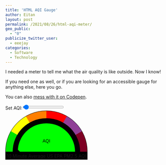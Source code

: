 ```yaml
---
title: 'HTML AQI Gauge'
author: Eitan
layout: post
permalink: /2021/08/26/html-aqi-meter/
geo_public:
  - "0"
publicize_twitter_user:
  - eeejay
categories:
  - Software
  - Technology
---
```


I needed a meter to tell me what the air quality is like outside. Now I know!

If you need one as well, or if you are looking for an accessible gauge for anything else, here you go.

You can also <a href="https://codepen.io/eeejay/pen/GREJWga">mess with it on Codepen</a>.

<script>
  function setDial(aqi) {
    let angle = getAQIDialAngle(aqi);
    let [bg, white] = getAQIColor(aqi);

    let meter = document.querySelector(".gauge > div[role=meter]");
    let dial = meter.querySelector(".dial");
    meter.setAttribute("aria-valuenow", aqi);
    meter.setAttribute("aria-valuetext", aqi);
    dial.querySelector(".aqi-num").textContent = aqi;
    dial.querySelector(".arrow").style.transform = `rotate(${angle - 90}deg)`;
    dial.style.backgroundColor = bg;
    dial.classList.toggle("white", white);
  }


function getAQIDialAngle(aqi) {
  if (aqi >= 301) {
    return Math.min((aqi - 301) / 200 * 30 + 150, 180);
  } else if (aqi >= 201) {
    return (aqi - 201) / 100 * 30 + 120;
  } else if (aqi >= 151) {
    return (aqi - 151) / 50 * 30 + 90;
  } else if (aqi >= 101) {
    return (aqi - 101) / 50 * 30 + 60;
  } else if (aqi >= 51) {
    return (aqi - 51) / 50 * 30 + 30;
  } else if (aqi >= 0) {
    return aqi / 50 * 30;
  } else {
    return 0;
  }
}

function getAQIColor(aqi) {
  function combineColors(c1, c2, bias) {
    return c1.map((c, i) => ((c * (1 - bias)) + (c2[i] * bias)));
  }

  function stringifyColor(c) {
    return `rgb(${c})`;
  }

  function calculateColors(c1, c2, bias) {
    let bg = combineColors(c1, c2, bias);
    let white = ((bg[0] * 299) + (bg[1] * 587) + (bg[2] * 114)) / 1000 < 128;
    return [stringifyColor(bg), white];
  }

  const aqiColorMap = [
    [0, [0, 255, 0]],
    [50, [255, 255, 0]],
    [100, [255, 126, 0]],
    [150, [255, 0, 0]],
    [200, [143, 63, 151]],
    [300, [126, 0, 35]]
  ];

  for (let i in aqiColorMap) {
    let [target, color] = aqiColorMap[i];
    if (target > aqi) {
      if (i == 0) {
        return calculateColors(color, color, 1);
      }

      let [prevTarget, prevColor] = aqiColorMap[i - 1];
      return calculateColors(prevColor, color, (aqi - prevTarget) / (target - prevTarget));
    }
  }

  let [, color] = aqiColorMap[aqiColorMap.length - 1];
  return calculateColors(color, color, 1);
}
</script>
<style>
  .gauge {
    display: inline-block;
  }

  .gauge > div[role=meter] {
    border-radius: 8rem 8rem 0 0;
    border: 1px solid black;
    width: 16rem;
    height: 8rem;
    background-color: black;
    position: relative;
    overflow: hidden;
    background: conic-gradient(from 0deg at 50% 100%,
                                red 30deg, #8f3f97 30deg 60deg,
                                #7e0023 60deg 91deg, transparent 91deg 269deg,
                                #00e400 269deg 300deg, #ffff00 300deg 330deg,
                                #ff7e00 330deg 360deg);
  }

  .gauge > label {
    font-size: 14px;
    text-align: center;
    background-color: black;
    padding: .2rem 0;
    display: block;
  }

  .dial {
    background-color: #00ff00;
    transition: background-color 1s, color .25s;
    border-radius: 10rem 10rem 0 0;
    width: 70%;
    height: 70%;
    display: flex;
    flex-direction: column;
    align-content: center;
    justify-content: center;
    position: absolute;
    bottom: 0;
    left: 15%;
    z-index: 2;
    overflow: hidden;
    box-shadow: 0px 0px 0px 1rem #000;
    border-bottom: none;
    box-sizing: border-box;
    color: #000;
  }

  .dial.white {
    color: #fff;
  }

  .dial > span {
    text-align: center;
    font-family: sans-serif;
  }

  .dial > .arrow {
    position: absolute;
    left: calc(50% - .25rem);
    bottom: 0;
    width: .5rem;
    height: calc(100% + 1px);
    background-color: transparent;
    transform-origin: bottom center;
    transform: rotate(-90deg);
    transition: transform 1s;
  }

  .dial > .arrow:after {
    content: "";
    border-left: .5rem solid transparent;
    border-right: .5rem solid transparent;
    border-top: .5rem solid #000;
    position: absolute;
    left: calc(50% - .5rem);
    top: 0;
    width: 0;
    height: 0;
    transition: border-color .25s;
  }

  .dial.white > .arrow:after {
    border-top-color: #fff;
  }

  .aqi-num {
    font-weight: bold;
    font-size: 120%;
    margin-top: 1.25rem;
  }

  @media (forced-colors: active) {
  .dial {
    border: 2px solid black;
    border-bottom: none;
  }
  
  .gauge > div[role=meter] {
    border-width: 2px;
    border-bottom: none;
  }
  
  .gauge > label {
    border: 2px solid black;
  }
}

</style>

<div>
  <label for="set-aqi">Set AQI:</label><input type="range" id="set-aqi" min="0" max="500" value="10">
</div>
<div class="gauge">
  <div role="meter" aria-valuemin="0" aria-valuemax="500" aria-labelledby="meter-label">
    <div class="dial"><span class="aqi-num"></span><span>AQI</span><div class="arrow"></div></div>
  </div>
  <label class="label" id="meter-label">10 Minute Average US EPA PM2.5 AQI</label>
</div>

<script>
  let range = document.getElementById("set-aqi");
  setDial(range.value);

  range.addEventListener("change", evt => {
    setDial(evt.target.value);
  });
</script>
